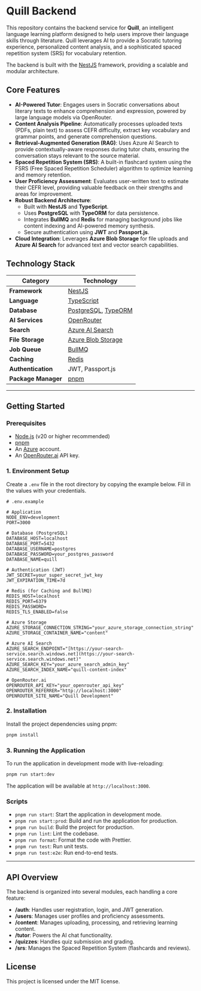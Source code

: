 # Quill Backend

This repository contains the backend service for **Quill**, an intelligent language learning platform designed to help users improve their language skills through literature. Quill leverages AI to provide a Socratic tutoring experience, personalized content analysis, and a sophisticated spaced repetition system (SRS) for vocabulary retention.

The backend is built with the [NestJS](https://nestjs.com/) framework, providing a scalable and modular architecture.

## Core Features
-   **AI-Powered Tutor**: Engages users in Socratic conversations about literary texts to enhance comprehension and expression, powered by large language models via OpenRouter.
-   **Content Analysis Pipeline**: Automatically processes uploaded texts (PDFs, plain text) to assess CEFR difficulty, extract key vocabulary and grammar points, and generate comprehension questions.
-   **Retrieval-Augmented Generation (RAG)**: Uses Azure AI Search to provide contextually-aware responses during tutor chats, ensuring the conversation stays relevant to the source material.
-   **Spaced Repetition System (SRS)**: A built-in flashcard system using the FSRS (Free Spaced Repetition Scheduler) algorithm to optimize learning and memory retention.
-   **User Proficiency Assessment**: Evaluates user-written text to estimate their CEFR level, providing valuable feedback on their strengths and areas for improvement.
-   **Robust Backend Architecture**:
    -   Built with **NestJS** and **TypeScript**.
    -   Uses **PostgreSQL** with **TypeORM** for data persistence.
    -   Integrates **BullMQ** and **Redis** for managing background jobs like content indexing and AI-powered memory synthesis.
    -   Secure authentication using **JWT** and **Passport.js**.
-   **Cloud Integration**: Leverages **Azure Blob Storage** for file uploads and **Azure AI Search** for advanced text and vector search capabilities.

## Technology Stack

| Category           | Technology                                                              |
| ------------------ | ----------------------------------------------------------------------- |
| **Framework** | [NestJS](https://nestjs.com/)                                           |
| **Language** | [TypeScript](https://www.typescriptlang.org/)                           |
| **Database** | [PostgreSQL](https://www.postgresql.org/), [TypeORM](https://typeorm.io/) |
| **AI Services** | [OpenRouter](https://openrouter.ai/)          |
| **Search** | [Azure AI Search](https://azure.microsoft.com/en-us/products/ai-search) |
| **File Storage** | [Azure Blob Storage](https://azure.microsoft.com/en-us/products/storage/blobs) |
| **Job Queue** | [BullMQ](https://bullmq.io/)                                            |
| **Caching** | [Redis](https://redis.io/)                                              |
| **Authentication** | JWT, Passport.js                                                        |
| **Package Manager**| [pnpm](https://pnpm.io/)                                                |

---

## Getting Started

### Prerequisites

-   [Node.js](https://nodejs.org/en/) (v20 or higher recommended)
-   [pnpm](https://pnpm.io/installation)
-   An [Azure](https://azure.microsoft.com/) account.
-   An [OpenRouter.ai](https://openrouter.ai/) API key.

### 1. Environment Setup

Create a `.env` file in the root directory by copying the example below. Fill in the values with your credentials.

```env
# .env.example

# Application
NODE_ENV=development
PORT=3000

# Database (PostgreSQL)
DATABASE_HOST=localhost
DATABASE_PORT=5432
DATABASE_USERNAME=postgres
DATABASE_PASSWORD=your_postgres_password
DATABASE_NAME=quill

# Authentication (JWT)
JWT_SECRET=your_super_secret_jwt_key
JWT_EXPIRATION_TIME=7d

# Redis (for Caching and BullMQ)
REDIS_HOST=localhost
REDIS_PORT=6379
REDIS_PASSWORD=
REDIS_TLS_ENABLED=false

# Azure Storage
AZURE_STORAGE_CONNECTION_STRING="your_azure_storage_connection_string"
AZURE_STORAGE_CONTAINER_NAME="content"

# Azure AI Search
AZURE_SEARCH_ENDPOINT="[https://your-search-service.search.windows.net](https://your-search-service.search.windows.net)"
AZURE_SEARCH_KEY="your_azure_search_admin_key"
AZURE_SEARCH_INDEX_NAME="quill-content-index"

# OpenRouter.ai
OPENROUTER_API_KEY="your_openrouter_api_key"
OPENROUTER_REFERRER="http://localhost:3000"
OPENROUTER_SITE_NAME="Quill Development"
```

### 2. Installation

Install the project dependencies using pnpm:

```bash
pnpm install
```

### 3. Running the Application

To run the application in development mode with live-reloading:

```bash
pnpm run start:dev
```

The application will be available at `http://localhost:3000`.

### Scripts

-   `pnpm run start`: Start the application in development mode.
-   `pnpm run start:prod`: Build and run the application for production.
-   `pnpm run build`: Build the project for production.
-   `pnpm run lint`: Lint the codebase.
-   `pnpm run format`: Format the code with Prettier.
-   `pnpm run test`: Run unit tests.
-   `pnpm run test:e2e`: Run end-to-end tests.

---

## API Overview

The backend is organized into several modules, each handling a core feature:

-   **/auth**: Handles user registration, login, and JWT generation.
-   **/users**: Manages user profiles and proficiency assessments.
-   **/content**: Manages uploading, processing, and retrieving learning content.
-   **/tutor**: Powers the AI chat functionality.
-   **/quizzes**: Handles quiz submission and grading.
-   **/srs**: Manages the Spaced Repetition System (flashcards and reviews).

## License

This project is licensed under the MIT license.
